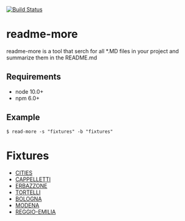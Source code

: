 [![Build Status](https://travis-ci.org/silversonicaxel/readme-more.svg?branch=master)](https://travis-ci.org/silversonicaxel/readme-more)

# readme-more
readme-more is a tool that serch for all *.MD files in your project and summarize them in the README.md

## Requirements
* node 10.0+
* npm 6.0+

## Example

```
$ read-more -s "fixtures" -b "fixtures"
```

# Fixtures
* [CITIES](fixtures/CITIES.md)
* [CAPPELLETTI](fixtures/food/CAPPELLETTI.md)
* [ERBAZZONE](fixtures/food/ERBAZZONE.md)
* [TORTELLI](fixtures/food/TORTELLI.md)
* [BOLOGNA](fixtures/maps/BOLOGNA.md)
* [MODENA](fixtures/maps/MODENA.md)
* [REGGIO-EMILIA](fixtures/maps/REGGIO-EMILIA.md)
